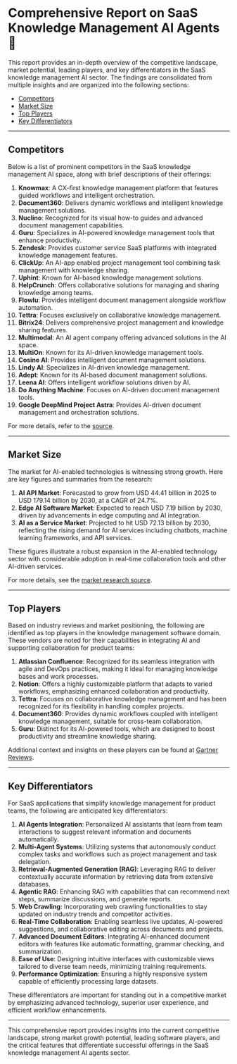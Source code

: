# Comprehensive Report on SaaS Knowledge Management AI Agents 🚀

This report provides an in-depth overview of the competitive landscape, market potential, leading players, and key differentiators in the SaaS knowledge management AI sector. The findings are consolidated from multiple insights and are organized into the following sections:

- [Competitors](#competitors)
- [Market Size](#market-size)
- [Top Players](#top-players)
- [Key Differentiators](#key-differentiators)

---

## Competitors

Below is a list of prominent competitors in the SaaS knowledge management AI space, along with brief descriptions of their offerings:

1. **Knowmax**: A CX-first knowledge management platform that features guided workflows and intelligent orchestration.
2. **Document360**: Delivers dynamic workflows and intelligent knowledge management solutions.
3. **Nuclino**: Recognized for its visual how-to guides and advanced document management capabilities.
4. **Guru**: Specializes in AI-powered knowledge management tools that enhance productivity.
5. **Zendesk**: Provides customer service SaaS platforms with integrated knowledge management features.
6. **ClickUp**: An AI-app enabled project management tool combining task management with knowledge sharing.
7. **Uphint**: Known for AI-based knowledge management solutions.
8. **HelpCrunch**: Offers collaborative solutions for managing and sharing knowledge among teams.
9. **Flowlu**: Provides intelligent document management alongside workflow automation.
10. **Tettra**: Focuses exclusively on collaborative knowledge management.
11. **Bitrix24**: Delivers comprehensive project management and knowledge sharing features.
12. **Multimodal**: An AI agent company offering advanced solutions in the AI space.
13. **MultiOn**: Known for its AI-driven knowledge management tools.
14. **Cosine AI**: Provides intelligent document management solutions.
15. **Lindy AI**: Specializes in AI-driven knowledge management.
16. **Adept**: Known for its AI-based document management solutions.
17. **Leena AI**: Offers intelligent workflow solutions driven by AI.
18. **Do Anything Machine**: Focuses on AI-driven document management tools.
19. **Google DeepMind Project Astra**: Provides AI-driven document management and orchestration solutions.

For more details, refer to the [source](https://www.google.com/search?q=SaaS%20knowledge%20management%20AI%20agents%20competitors).

---

## Market Size

The market for AI-enabled technologies is witnessing strong growth. Here are key figures and summaries from the research:

1. **AI API Market**: Forecasted to grow from USD 44.41 billion in 2025 to USD 179.14 billion by 2030, at a CAGR of 24.7%.
2. **Edge AI Software Market**: Expected to reach USD 7.19 billion by 2030, driven by advancements in edge computing and AI integration.
3. **AI as a Service Market**: Projected to hit USD 72.13 billion by 2030, reflecting the rising demand for AI services including chatbots, machine learning frameworks, and API services.

These figures illustrate a robust expansion in the AI-enabled technology sector with considerable adoption in real-time collaboration tools and other AI-driven services.

For more details, see the [market research source](https://www.marketsandmarkets.com/telecom-and-IT-market-research-113.html).

---

## Top Players

Based on industry reviews and market positioning, the following are identified as top players in the knowledge management software domain. These vendors are noted for their capabilities in integrating AI and supporting collaboration for product teams:

1. **Atlassian Confluence**: Recognized for its seamless integration with agile and DevOps practices, making it ideal for managing knowledge bases and work processes.
2. **Notion**: Offers a highly customizable platform that adapts to varied workflows, emphasizing enhanced collaboration and productivity.
3. **Tettra**: Focuses on collaborative knowledge management and has been recognized for its flexibility in handling complex projects.
4. **Document360**: Provides dynamic workflows coupled with intelligent knowledge management, suitable for cross-team collaboration.
5. **Guru**: Distinct for its AI-powered tools, which are designed to boost productivity and streamline knowledge sharing.

Additional context and insights on these players can be found at [Gartner Reviews](https://www.gartner.com/reviews/market/knowledge-management-software).

---

## Key Differentiators

For SaaS applications that simplify knowledge management for product teams, the following are anticipated key differentiators:

1. **AI Agents Integration**: Personalized AI assistants that learn from team interactions to suggest relevant information and documents automatically.
2. **Multi-Agent Systems**: Utilizing systems that autonomously conduct complex tasks and workflows such as project management and task delegation.
3. **Retrieval-Augmented Generation (RAG)**: Leveraging RAG to deliver contextually accurate information by retrieving data from extensive databases.
4. **Agentic RAG**: Enhancing RAG with capabilities that can recommend next steps, summarize discussions, and generate reports.
5. **Web Crawling**: Incorporating web crawling functionalities to stay updated on industry trends and competitor activities.
6. **Real-Time Collaboration**: Enabling seamless live updates, AI-powered suggestions, and collaborative editing across documents and projects.
7. **Advanced Document Editors**: Integrating AI-enhanced document editors with features like automatic formatting, grammar checking, and summarization.
8. **Ease of Use**: Designing intuitive interfaces with customizable views tailored to diverse team needs, minimizing training requirements.
9. **Performance Optimization**: Ensuring a highly responsive system capable of efficiently processing large datasets.

These differentiators are important for standing out in a competitive market by emphasizing advanced technology, superior user experience, and efficient workflow enhancements.

---

This comprehensive report provides insights into the current competitive landscape, strong market growth potential, leading software players, and the critical features that differentiate successful offerings in the SaaS knowledge management AI agents sector.